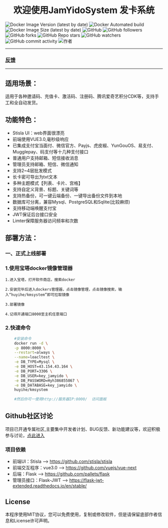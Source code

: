 

# <center>欢迎使用JamYidoSystem 发卡系统 #
![Docker Image Version (latest by date)](https://img.shields.io/docker/v/huyihe/kmsystem?label=docker%20version&style=for-the-badge) 
![Docker Automated build](https://img.shields.io/docker/automated/huyihe/kmsystem?style=for-the-badge&color=brightgreen) 
![Docker Image Size (latest by date)](https://img.shields.io/docker/image-size/huyihe/kmsystem?style=for-the-badge) 
![GitHub](https://img.shields.io/github/license/HuYihe2008/kmsystem?style=for-the-badge) 
![GitHub followers](https://img.shields.io/github/followers/HuYihe2008?style=for-the-badge) 
![GitHub forks](https://img.shields.io/github/forks/Huyihe2008/kmsystem?style=for-the-badge) 
![GitHub Repo stars](https://img.shields.io/github/stars/Huyihe2008/kmsystem?style=for-the-badge) 
![GitHub watchers](https://img.shields.io/github/watchers/Huyihe2008/kmsystem?style=for-the-badge) 
![GitHub commit activity](https://img.shields.io/github/commit-activity/m/Huyihe2008/kmsystem?style=for-the-badge)
![作者](https://img.shields.io/badge/%E4%BD%9C%E8%80%85-%E4%BA%91%E5%A0%87%EF%BC%88JamYido%EF%BC%89-red?style=for-the-badge)

---

### [反馈](https://github.com/HuYihe2008/kmsystem/discussions) 

---

## 适用场景：
适用于各种邀请码、充值卡、激活码、注册码、腾讯爱奇艺积分CDK等，支持手工和全自动发货。

## 功能特色：

- Stisla UI：web界面很漂亮
- 前端使用VUE3.0,毫秒级响应
- 已集成支付宝当面付、微信官方、Payjs、虎皮椒、YunGouOS、易支付、Mugglepay、码支付等十几种支付接口
- 普通用户支持邮箱、短信接收消息
- 管理员支持邮箱、短信、微信通知
- 支持2~4层批发模式
- 长卡密可导出为txt文本
- 多种主题模式【列表、卡片、宫格】
- 支持自定义背景、标题、关键词等
- 支持热备份，可一键云端备份、一键导出备份文件到本地
- 数据库可分离，兼容Mysql、PostgreSQL和Sqlite(比较麻烦)
- 支持移动端唤醒支付宝
- JWT保证后台接口安全
- Limter保障服务器访问频率和次数

## 部署方法：

### 一、正式上线部署

### 1.使用宝塔docker镜像管理器 

    1.进入宝塔，打开软件商店，搜索docker

    2.安装完毕后进入dockers管理器，点击镜像管理，点击镜像搜索，输入“huyihe/kmsystem”即可拉取镜像

    3.部署镜像

    4.记得开通端口8000至主机任意端口

### 2.快速命令
```bash
    #安装命令
    docker run -d \
    -p 8000:8000 \
    --restart=always \
    --name=loacltest \
    -e DB_TYPE=Mysql \
    -e DB_HOST=43.154.43.164 \
    -e DB_PORT=3306 \
    -e DB_USER=key_jamyido \
    -e DB_PASSWORD=Hyh386855867 \
    -e DB_DATABASE=key_jamyido \
    huyihe/kmsystem
    
    #然后你可一使用http://服务器IP:8000/  访问面板
```

## Github社区讨论

项目已开通专属社区,主要集中开发者计划、BUG反馈、新功能建议等，欢迎积极参与讨论，[点此进入](https://github.com/HuYihe2008/kmsystem/discussions) 

### 项目依赖
- 前端UI：Stisla --> https://github.com/stisla/stisla
- 前端交互程序：vue3.0 --> https://github.com/vuejs/vue-next
- 后端：Flask --> https://github.com/pallets/flask
- 管理员接口：Flask-JWT --> https://flask-jwt-extended.readthedocs.io/en/stable/

## License

本程序使用MIT协议，您可以免费使用，复制或修改软件，但是请保留底部作者信息和License许可声明。
